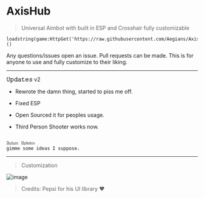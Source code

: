 # AxisHub
> Universal Aimbot with built in ESP and Crosshair fully customizable

~~~
loadstring(game:HttpGet('https://raw.githubusercontent.com/Aegians/AxisHub/main/AxisHub.lua'))()
~~~


Any questions/issues open an issue. Pull requests can be made. This is for anyone to use and fully customize to their liking.
 
---
**𝚄𝚙𝚍𝚊𝚝𝚎𝚜** 
v2 
- Rewrote the damn thing, started to piss me off.
  
- Fixed ESP

- Open Sourced it for peoples usage.

- Third Person Shooter works now.
~~~~

𝔉𝔲𝔱𝔲𝔯𝔢 𝔘𝔭𝔡𝔞𝔱𝔢𝔰
gimme some ideas I suppose.

~~~~

---
> Customization


![image](https://user-images.githubusercontent.com/69432633/230424130-47917c38-9ea3-4e01-ac99-bcaab621834c.png)

> Credits: Pepsi for his UI library ❤️
